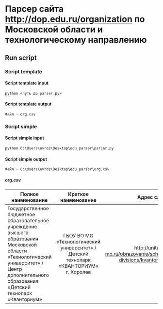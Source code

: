 # Парсер сайта http://dop.edu.ru/organization по Московской области и технологическому направлению
## Run script
### Script template
#### Script template input
```
python <путь до parser.py>
```
#### Script template output
```
Файл - org.csv
```

### Script simple
#### Script simple input
```
python C:\Users\evroz\Desktop\edu_parser\parser.py
```
#### Script simple output
```
Файл - C:\Users\evroz\Desktop\edu_parser\org.csv
```
##### org.csv
| Полное наименование| Краткое наименование | Адрес сайта |
| ------------------ |:--------------------:| -----------:|
| Государственное бюджетное образовательное учреждение высшего образования Московской области «Технологический университет» / Центр дополнительного образования «Детский технопарк «Кванториум»    | ГБОУ ВО МО «Технологический университет» / Детский технопарк «КВАНТОРИУМ» г. Королев    | http://unitech-mo.ru/obrazovanie/school-divisions/kvantorium/ |
